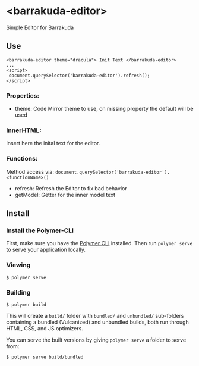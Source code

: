 # \<barrakuda-editor\>

Simple Editor for Barrakuda

## Use
```
<barrakuda-editor theme="dracula"> Init Text </barrakuda-editor>
...
<script>
 document.querySelector('barrakuda-editor').refresh();
</script>
```

### Properties:

* theme: Code Mirror theme to use, on missing property the default will be used


### InnerHTML:

Insert here the inital text for the editor.

### Functions:

Method access via: `document.querySelector('barrakuda-editor').<functionName>()`

* refresh: Refresh the Editor to fix bad behavior
* getModel: Getter for the inner model text

## Install

### Install the Polymer-CLI

First, make sure you have the [Polymer CLI](https://www.npmjs.com/package/polymer-cli) installed. Then run `polymer serve` to serve your application locally.

### Viewing

```
$ polymer serve
```

### Building

```
$ polymer build
```

This will create a `build/` folder with `bundled/` and `unbundled/` sub-folders
containing a bundled (Vulcanized) and unbundled builds, both run through HTML,
CSS, and JS optimizers.

You can serve the built versions by giving `polymer serve` a folder to serve
from:

```
$ polymer serve build/bundled
```